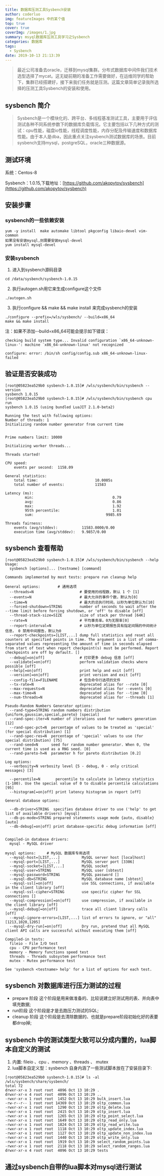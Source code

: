 ```yaml
---
title: 数据库压测工具Sysbench安装
author: coderluo
img: featureImages 中的某个值
top: true
cover: true
coverImg: /images/1.jpg
summary: msyql数据库压测工具学习之Sysbench
categories: 数据库
tags:
  - Sysbench
date: 2019-10-13 21:13:39
---
```




> 最近公司准备去oracle，迁移到mysql集群。分布式数据库中间件我们技术选型选择了mycat。这无疑前期的准备工作需要做好，在运维同学的帮助下，集群已经搭建好，接下来我们任务就是压测。这篇文章简单记录我所选择的压测工具Sysbench的安装和使用。

## sysbench 简介

>   Sysbench是一个模块化的、跨平台、多线程基准测试工具，主要用于评估测试各种不同系统参数下的数据库负载情况。它主要包括以下几种方式的测试：cpu性能，磁盘io性能，线程调度性能，内存分配及传输速度和数据库性能。由于本人是dba，因此重点关注sysbench测试数据库的场景。目前sysbench支持mysql，postgreSQL，oracle三种数据源。



## 测试环境

系统：Centos-8

Sysbench：1.0.15,下载地址：[https://github.com/akopytov/sysbench](https://github.com/akopytov/sysbench)

## 安装步骤

### sysbench的一些依赖安装

```shell
yum -y install  make automake libtool pkgconfig libaio-devel vim-common
如果没有安装mysql,则需要安装mysql-devel
yum install mysql-devel
```



### 安装sysbench

1. 进入到sysbench源码目录

```shell
cd /data/sysbench/sysbench-1.0.15
```



2. 执行autogen.sh用它来生成configure这个文件

```shell
./autogen.sh
```



3. 执行configure && make && make install 来完成sysbench的安装

```shell
./configure --prefix=/wls/sysbench/ --build=x86_64 
make && make install
```

注：如果不添加--build=x86_64可能会提示如下错误：

```shell
checking build system type... Invalid configuration `x86_64-unknown-linux-': machine `x86_64-unknown-linux' not recognized

configure: error: /bin/sh config/config.sub x86_64-unknown-linux- failed
```



## 验证是否安装成功

```shell
[root@05823ea529b0 sysbench-1.0.15]# /wls/sysbench/bin/sysbench --version
sysbench 1.0.15
[root@05823ea529b0 sysbench-1.0.15]# /wls/sysbench/bin/sysbench cpu run
sysbench 1.0.15 (using bundled LuaJIT 2.1.0-beta2)

Running the test with following options:
Number of threads: 1
Initializing random number generator from current time


Prime numbers limit: 10000

Initializing worker threads...

Threads started!

CPU speed:
    events per second:  1158.09

General statistics:
    total time:                          10.0005s
    total number of events:              11583

Latency (ms):
         min:                                    0.79
         avg:                                    0.86
         max:                                    1.92
         95th percentile:                        1.01
         sum:                                 9985.69

Threads fairness:
    events (avg/stddev):           11583.0000/0.00
    execution time (avg/stddev):   9.9857/0.00
```



##  sysbench 查看帮助

```shell
[root@05823ea529b0 sysbench-1.0.15]# /wls/sysbench/bin/sysbench --help
Usage:
  sysbench [options]... [testname] [command]

Commands implemented by most tests: prepare run cleanup help

General options:		# 通用选项
  --threads=N                     # 要使用的线程数，默认 1 个 [1]
  --events=N                      # 最大允许的事件个数，默认为[0]
  --time=N                        # 最大的总执行时间，以秒为单位默认为[10]
  --forced-shutdown=STRING        number of seconds to wait after the --time limit before forcing shutdown, or 'off' to disable [off]
  --thread-stack-size=SIZE        size of stack per thread [64K]
  --rate=N                        # 平均事务率。0为无限率[0]
  --report-interval=N             # 以秒为单位定期报告具有指定间隔的中间统计信息， 0 禁用中间报告，默认为0
  --report-checkpoints=[LIST,...] dump full statistics and reset all counters at specified points in time. The argument is a list of comma-separated values representing the amount of time in seconds elapsed from start of test when report checkpoint(s) must be performed. Report checkpoints are off by default. []
  --debug[=on|off]                # 打印更多 debug 信息 [off]
  --validate[=on|off]             perform validation checks where possible [off]
  --help[=on|off]                 print help and exit [off]
  --version[=on|off]              print version and exit [off]
  --config-file=FILENAME          # 包含命令行选项的文件
  --tx-rate=N                     deprecated alias for --rate [0]
  --max-requests=N                deprecated alias for --events [0]
  --max-time=N                    deprecated alias for --time [0]
  --num-threads=N                 deprecated alias for --threads [1]

Pseudo-Random Numbers Generator options:
  --rand-type=STRING random numbers distribution {uniform,gaussian,special,pareto} [special]
  --rand-spec-iter=N number of iterations used for numbers generation [12]
  --rand-spec-pct=N  percentage of values to be treated as 'special' (for special distribution) [1]
  --rand-spec-res=N  percentage of 'special' values to use (for special distribution) [75]
  --rand-seed=N      seed for random number generator. When 0, the current time is used as a RNG seed. [0]
  --rand-pareto-h=N  parameter h for pareto distribution [0.2]

Log options:
  --verbosity=N verbosity level {5 - debug, 0 - only critical messages} [3]

  --percentile=N       percentile to calculate in latency statistics (1-100). Use the special value of 0 to disable percentile calculations [95]
  --histogram[=on|off] print latency histogram in report [off]

General database options:

  --db-driver=STRING  specifies database driver to use ('help' to get list of available drivers) [mysql]
  --db-ps-mode=STRING prepared statements usage mode {auto, disable} [auto]
  --db-debug[=on|off] print database-specific debug information [off]


Compiled-in database drivers:
  mysql - MySQL driver

mysql options:     # MySQL 数据库专用选项
  --mysql-host=[LIST,...]          MySQL server host [localhost]
  --mysql-port=[LIST,...]          MySQL server port [3306]
  --mysql-socket=[LIST,...]        MySQL socket
  --mysql-user=STRING              MySQL user [sbtest]
  --mysql-password=STRING          MySQL password []
  --mysql-db=STRING                MySQL database name [sbtest]
  --mysql-ssl[=on|off]             use SSL connections, if available in the client library [off]
  --mysql-ssl-cipher=STRING        use specific cipher for SSL connections []
  --mysql-compression[=on|off]     use compression, if available in the client library [off]
  --mysql-debug[=on|off]           trace all client library calls [off]
  --mysql-ignore-errors=[LIST,...] list of errors to ignore, or "all" [1213,1020,1205]
  --mysql-dry-run[=on|off]         Dry run, pretend that all MySQL client API calls are successful without executing them [off]

Compiled-in tests:
  fileio - File I/O test
  cpu - CPU performance test
  memory - Memory functions speed test
  threads - Threads subsystem performance test
  mutex - Mutex performance test

See 'sysbench <testname> help' for a list of options for each test.
```



## sysbench 对数据库进行压力测试的过程

- prepare 阶段 这个阶段是用来做准备的、比较说建立好测试用的表、并向表中填充数据;
- run阶段 这个阶段是才是去跑压力测试的SQL;
- cleanup 阶段 这个阶段是去清除数据的、也就是prepare阶段初始化好的表要都drop掉;



## sysbench 中的测试类型大致可以分成内置的，lua脚本自定义的测试

1. 内置: fileio 、cpu 、memory 、threads 、 mutex 
2. lua脚本自定义型：sysbench 自身内涵了一些测试脚本放在了安装目录下:

```shell
[root@05823ea529b0 sysbench-1.0.15]# ls -al /wls/sysbench/share/sysbench/
total 72
drwxr-xr-x 3 root root  4096 Oct 13 10:29 .
drwxr-xr-x 4 root root  4096 Oct 13 10:29 ..
-rwxr-xr-x 1 root root  1452 Oct 13 10:29 bulk_insert.lua
-rw-r--r-- 1 root root 14369 Oct 13 10:29 oltp_common.lua
-rwxr-xr-x 1 root root  1290 Oct 13 10:29 oltp_delete.lua
-rwxr-xr-x 1 root root  2415 Oct 13 10:29 oltp_insert.lua
-rwxr-xr-x 1 root root  1265 Oct 13 10:29 oltp_point_select.lua
-rwxr-xr-x 1 root root  1649 Oct 13 10:29 oltp_read_only.lua
-rwxr-xr-x 1 root root  1824 Oct 13 10:29 oltp_read_write.lua
-rwxr-xr-x 1 root root  1118 Oct 13 10:29 oltp_update_index.lua
-rwxr-xr-x 1 root root  1127 Oct 13 10:29 oltp_update_non_index.lua
-rwxr-xr-x 1 root root  1440 Oct 13 10:29 oltp_write_only.lua
-rwxr-xr-x 1 root root  1919 Oct 13 10:29 select_random_points.lua
-rwxr-xr-x 1 root root  2118 Oct 13 10:29 select_random_ranges.lua
drwxr-xr-x 4 root root  4096 Oct 13 10:29 tests
```



## 通过sysbench自带的lua脚本对mysql进行测试

















